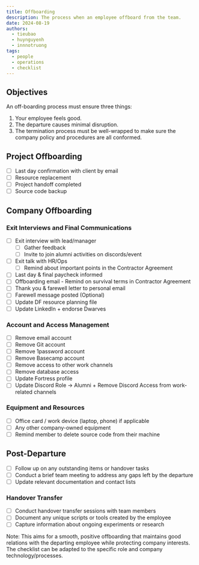 ```yaml
---
title: Offboarding
description: The process when an employee offboard from the team.
date: 2024-08-19
authors:
  - tieubao
  - huynguyenh
  - innnotruong
tags:
  - people
  - operations
  - checklist
---
```


## Objectives

An off-boarding process must ensure three things:

1. Your employee feels good.
2. The departure causes minimal disruption.
3. The termination process must be well-wrapped to make sure the company policy and procedures are all conformed.

## Project Offboarding

- [ ] Last day confirmation with client by email
- [ ] Resource replacement
- [ ] Project handoff completed
- [ ] Source code backup

## Company Offboarding

### Exit Interviews and Final Communications

- [ ] Exit interview with lead/manager
  - [ ] Gather feedback
  - [ ] Invite to join alumni activities on discords/event
- [ ] Exit talk with HR/Ops
  - [ ] Remind about important points in the Contractor Agreement
- [ ] Last day & final paycheck informed
- [ ] Offboarding email - Remind on survival terms in Contractor Agreement
- [ ] Thank you & farewell letter to personal email
- [ ] Farewell message posted (Optional)
- [ ] Update DF resource planning file
- [ ] Update LinkedIn + endorse Dwarves

### Account and Access Management

- [ ] Remove email account
- [ ] Remove Git account
- [ ] Remove 1password account
- [ ] Remove Basecamp account
- [ ] Remove access to other work channels
- [ ] Remove database access
- [ ] Update Fortress profile
- [ ] Update Discord Role → Alumni + Remove Discord Access from work-related channels

### Equipment and Resources

- [ ] Office card / work device (laptop, phone) if applicable
- [ ] Any other company-owned equipment
- [ ] Remind member to delete source code from their machine

## Post-Departure

- [ ] Follow up on any outstanding items or handover tasks
- [ ] Conduct a brief team meeting to address any gaps left by the departure
- [ ] Update relevant documentation and contact lists

### Handover Transfer

- [ ] Conduct handover transfer sessions with team members
- [ ] Document any unique scripts or tools created by the employee
- [ ] Capture information about ongoing experiments or research

Note: This aims for a smooth, positive offboarding that maintains good relations with the departing employee while protecting company interests. The checklist can be adapted to the specific role and company technology/processes.

